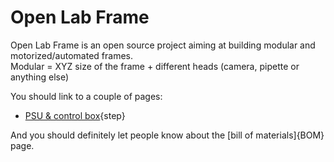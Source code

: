 # Open Lab Frame  
Open Lab Frame is an open source project aiming at building modular and motorized/automated frames.  
Modular  = XYZ size of the frame + different heads (camera, pipette or anything else)  

You should link to a couple of pages:

* [PSU & control box](psu_control.md){step}

And you should definitely let people know about the [bill of materials]{BOM} page.